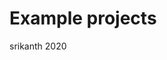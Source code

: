 <html>
<head>
  <title>My Portfolio</title>
</head>
<body>
  <h1>Example projects</h1>
  <footer>srikanth 2020</footer>
</body>
</html>

